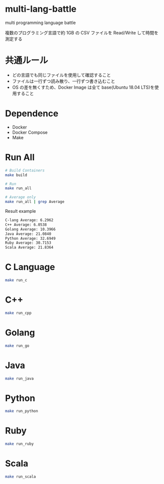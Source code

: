 # multi-lang-battle

multi programming language battle

複数のプログラミング言語で約 1GB の CSV ファイルを Read/Write して時間を測定する

# 共通ルール

- どの言語でも同じファイルを使用して確認すること
- ファイルは一行ずつ読み散り、一行ずつ書き込むこと
- OS の差を無くすため、Docker Image は全て base(Ubuntu 18.04 LTS)を使用すること

# Dependence

- Docker
- Docker Compose
- Make

# Run All

```bash
# Build Containers
make build

# Run
make run_all

# Average only
make run_all | grep Average
```

Result example

```bash
C-lang Average: 6.2962
C++ Average: 6.0538
Golang Average: 10.3966
Java Average: 21.0840
Python Average: 32.6949
Ruby Average: 30.7153
Scala Average: 21.8364
```

# C Language

```bash
make run_c
```

# C++

```bash
make run_cpp
```

# Golang

```bash
make run_go
```

# Java

```bash
make run_java
```

# Python

```bash
make run_python
```

# Ruby

```bash
make run_ruby
```

# Scala

```bash
make run_scala
```
